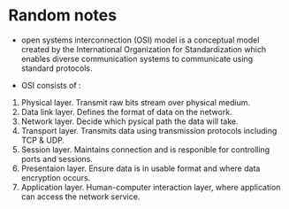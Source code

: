 # Random notes

- open systems interconnection (OSI) model is a conceptual model created by the International Organization for Standardization which enables diverse communication systems to communicate using standard protocols.

- OSI consists of :

 1. Physical layer. Transmit raw bits stream over physical medium.
 2. Data link layer. Defines the format of data on the network.
 3. Network layer. Decide which pysical path the data will take.
 4. Transport layer. Transmits data using transmission protocols including TCP & UDP.
 5. Session layer. Maintains connection and is responible for controlling ports and sessions.
 6. Presentaion layer. Ensure data is in usable format and where data encryption occurs.
 7. Application layer. Human-computer interaction layer, where application can access the network service.
